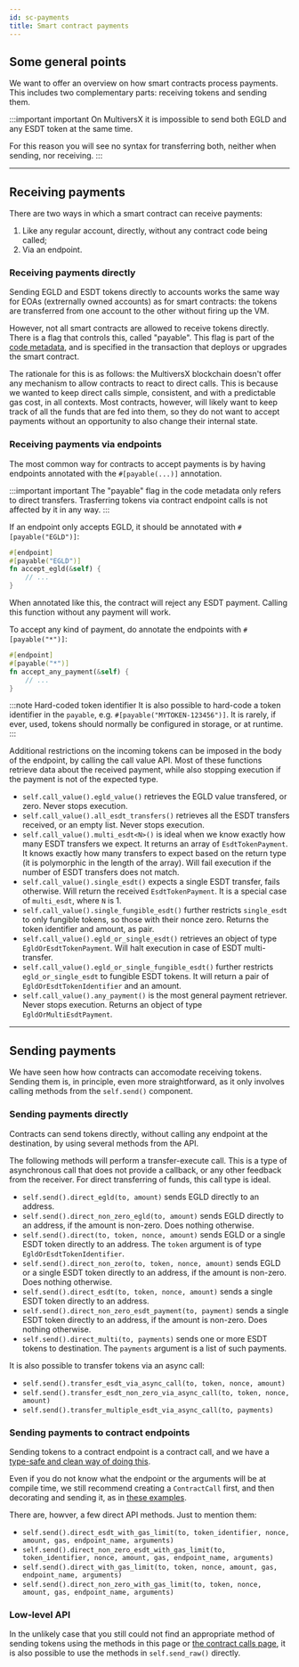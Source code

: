 ```yaml
---
id: sc-payments
title: Smart contract payments
---
```


[comment]: # (mx-abstract)

## Some general points

We want to offer an overview on how smart contracts process payments. This includes two complementary parts: receiving tokens and sending them.

:::important important
On MultiversX it is impossible to send both EGLD and any ESDT token at the same time.

For this reason you will see no syntax for transferring both, neither when sending, nor receiving.
:::


---

[comment]: # (mx-context-auto)

## Receiving payments

There are two ways in which a smart contract can receive payments:
1. Like any regular account, directly, without any contract code being called;
2. Via an endpoint.


[comment]: # (mx-context-auto)

### Receiving payments directly

Sending EGLD and ESDT tokens directly to accounts works the same way for EOAs (extrernally owned accounts) as for smart contracts: the tokens are transferred from one account to the other without firing up the VM.

However, not all smart contracts are allowed to receive tokens directly. There is a flag that controls this, called "payable". This flag is part of the [code metadata](/developers/data/code-metadata), and is specified in the transaction that deploys or upgrades the smart contract.

The rationale for this is as follows: the MultiversX blockchain doesn't offer any mechanism to allow contracts to react to direct calls. This is because we wanted to keep direct calls simple, consistent, and with a predictable gas cost, in all contexts. Most contracts, however, will likely want to keep track of all the funds that are fed into them, so they do not want to accept payments without an opportunity to also change their internal state.


[comment]: # (mx-context-auto)

### Receiving payments via endpoints

The most common way for contracts to accept payments is by having endpoints annotated with the `#[payable(...)]` annotation.

:::important important
The "payable" flag in the code metadata only refers to direct transfers. Trasferring tokens via contract endpoint calls is not affected by it in any way.
:::


If an endpoint only accepts EGLD, it should be annotated with `#[payable("EGLD")]`:

```rust
#[endpoint]
#[payable("EGLD")]
fn accept_egld(&self) {
	// ...
}
```

When annotated like this, the contract will reject any ESDT payment. Calling this function without any payment will work.

To accept any kind of payment, do annotate the endpoints with `#[payable("*")]`:

```rust
#[endpoint]
#[payable("*")]
fn accept_any_payment(&self) {
	// ...
}
```

:::note Hard-coded token identifier
It is also possible to hard-code a token identifier in the `payable`, e.g. `#[payable("MYTOKEN-123456")]`. It is rarely, if ever, used, tokens should normally be configured in storage, or at runtime.
:::

Additional restrictions on the incoming tokens can be imposed in the body of the endpoint, by calling the call value API. Most of these functions retrieve data about the received payment, while also stopping execution if the payment is not of the expected type.
- `self.call_value().egld_value()` retrieves the EGLD value transfered, or zero. Never stops execution.
- `self.call_value().all_esdt_transfers()` retrieves all the ESDT transfers received, or an empty list. Never stops execution.
- `self.call_value().multi_esdt<N>()` is ideal when we know exactly how many ESDT transfers we expect. It returns an array of `EsdtTokenPayment`. It knows exactly how many transfers to expect based on the return type (it is polymorphic in the length of the array). Will fail execution if the number of ESDT transfers does not match.
- `self.call_value().single_esdt()` expects a single ESDT transfer, fails otherwise. Will return the received `EsdtTokenPayment`. It is a special case of `multi_esdt`, where `N` is 1.
- `self.call_value().single_fungible_esdt()` further restricts `single_esdt` to only fungible tokens, so those with their nonce zero. Returns the token identifier and amount, as pair.
- `self.call_value().egld_or_single_esdt()` retrieves an object of type `EgldOrEsdtTokenPayment`. Will halt execution in case of ESDT multi-transfer.
- `self.call_value().egld_or_single_fungible_esdt()` further restricts `egld_or_single_esdt` to fungible ESDT tokens. It will return a pair of `EgldOrEsdtTokenIdentifier` and an amount.
- `self.call_value().any_payment()` is the most general payment retriever. Never stops execution. Returns an object of type `EgldOrMultiEsdtPayment`.



---

[comment]: # (mx-context-auto)

## Sending payments


We have seen how how contracts can accomodate receiving tokens. Sending them is, in principle, even more straightforward, as it only involves calling methods from the `self.send()` component.


[comment]: # (mx-context-auto)

### Sending payments directly

Contracts can send tokens directly, without calling any endpoint at the destination, by using several methods from the API.

The following methods will perform a transfer-execute call. This is a type of asynchronous call that does not provide a callback, or any other feedback from the receiver. For direct transferring of funds, this call type is ideal. 

- `self.send().direct_egld(to, amount)` sends EGLD directly to an address.
- `self.send().direct_non_zero_egld(to, amount)` sends EGLD directly to an address, if the amount is non-zero. Does nothing otherwise.
- `self.send().direct(to, token, nonce, amount)` sends EGLD or a single ESDT token directly to an address. The `token` argument is of type `EgldOrEsdtTokenIdentifier`.
- `self.send().direct_non_zero(to, token, nonce, amount)` sends EGLD or a single ESDT token directly to an address, if the amount is non-zero. Does nothing otherwise.
- `self.send().direct_esdt(to, token, nonce, amount)` sends a single ESDT token directly to an address.
- `self.send().direct_non_zero_esdt_payment(to, payment)` sends a single ESDT token directly to an address, if the amount is non-zero. Does nothing otherwise.
- `self.send().direct_multi(to, payments)` sends one or more ESDT tokens to destination. The `payments` argument is a list of such payments.

It is also possible to transfer tokens via an async call:
- `self.send().transfer_esdt_via_async_call(to, token, nonce, amount)`
- `self.send().transfer_esdt_non_zero_via_async_call(to, token, nonce, amount)`
- `self.send().transfer_multiple_esdt_via_async_call(to, payments)`


[comment]: # (mx-context-auto)

### Sending payments to contract endpoints

Sending tokens to a contract endpoint is a contract call, and we have a [type-safe and clean way of doing this](/developers/developer-reference/sc-contract-calls).

Even if you do not know what the endpoint or the arguments will be at compile time, we still recommend creating a `ContractCall` first, and then decorating and sending it, as in [these examples](/developers/developer-reference/sc-contract-calls#no-proxy).

There are, howver, a few direct API methods. Just to mention them:
- `self.send().direct_esdt_with_gas_limit(to, token_identifier, nonce, amount, gas, endpoint_name, arguments)`
- `self.send().direct_non_zero_esdt_with_gas_limit(to, token_identifier, nonce, amount, gas, endpoint_name, arguments)`
- `self.send().direct_with_gas_limit(to, token, nonce, amount, gas, endpoint_name, arguments)`
- `self.send().direct_non_zero_with_gas_limit(to, token, nonce, amount, gas, endpoint_name, arguments)`


[comment]: # (mx-context-auto)

### Low-level API

In the unlikely case that you still could not find an appropriate method of sending tokens using the methods in this page or [the contract calls page](/developers/developer-reference/sc-contract-calls), it is also possible to use the methods in `self.send_raw()` directly.

<!-- TODO: make SendRawWrapper public and post link to docs.rs. -->
